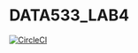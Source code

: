 # DATA533_LAB4

[![CircleCI](https://circleci.com/gh/circleci/circleci-docs.svg?style=svg)](https://app.circleci.com/pipelines/github/Sowmya-Chenthi-Kumar)
